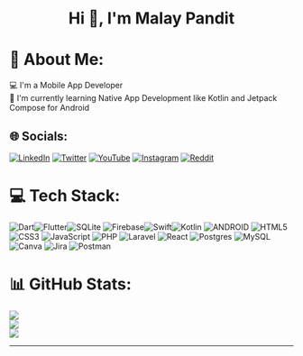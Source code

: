 
<h1 align="center">Hi 👋, I'm Malay Pandit</h1>
    
<!--  ## About Me 👩‍💼 -->
 
 # 💫 About Me:
💻 I'm a Mobile App Developer<br>🤖 I'm currently learning Native App Development like Kotlin and Jetpack Compose for Android


## 🌐 Socials:
 [![LinkedIn](https://img.shields.io/badge/LinkedIn-%230077B5.svg?logo=linkedin&logoColor=white)](https://www.linkedin.com/in/malay-pandit/) [![Twitter](https://img.shields.io/badge/Twitter-%231DA1F2.svg?logo=Twitter&logoColor=white)](https://twitter.com/MALAYPANDIT71)  [![YouTube](https://img.shields.io/badge/YouTube-%23FF0000.svg?logo=YouTube&logoColor=white)](https://youtube.com/@developermalay) [![Instagram](https://img.shields.io/badge/Instagram-%23E4405F.svg?logo=Instagram&logoColor=white)](https://instagram.com/developermalay) [![Reddit](https://img.shields.io/badge/Reddit-%23FF4500.svg?logo=Reddit&logoColor=white)](https://www.reddit.com/user/DeveloperMalay) 

# 💻 Tech Stack:
![Dart](https://img.shields.io/badge/dart-%230175C2.svg?style=for-the-badge&logo=dart&logoColor=white)![Flutter](https://img.shields.io/badge/Flutter-%2302569B.svg?style=for-the-badge&logo=Flutter&logoColor=white)![SQLite](https://img.shields.io/badge/sqlite-%2307405e.svg?style=for-the-badge&logo=sqlite&logoColor=white) ![Firebase](https://img.shields.io/badge/firebase-%23039BE5.svg?style=for-the-badge&logo=firebase)![Swift](https://img.shields.io/badge/swift-F54A2A?style=for-the-badge&logo=swift&logoColor=white)![Kotlin](https://img.shields.io/badge/kotlin-%230095D5.svg?style=for-the-badge&logo=kotlin&logoColor=white) ![ANDROID](https://img.shields.io/badge/android-%2320232a.svg?style=for-the-badge&logo=android&logoColor=%a4c639) ![HTML5](https://img.shields.io/badge/html5-%23E34F26.svg?style=for-the-badge&logo=html5&logoColor=white) ![CSS3](https://img.shields.io/badge/css3-%231572B6.svg?style=for-the-badge&logo=css3&logoColor=white) ![JavaScript](https://img.shields.io/badge/javascript-%23323330.svg?style=for-the-badge&logo=javascript&logoColor=%23F7DF1E)  ![PHP](https://img.shields.io/badge/php-%23777BB4.svg?style=for-the-badge&logo=php&logoColor=white)  ![Laravel](https://img.shields.io/badge/laravel-%23FF2D20.svg?style=for-the-badge&logo=laravel&logoColor=white) ![React](https://img.shields.io/badge/react-%2320232a.svg?style=for-the-badge&logo=react&logoColor=%2361DAFB)  ![Postgres](https://img.shields.io/badge/postgres-%23316192.svg?style=for-the-badge&logo=postgresql&logoColor=white) ![MySQL](https://img.shields.io/badge/mysql-%2300f.svg?style=for-the-badge&logo=mysql&logoColor=white) ![Canva](https://img.shields.io/badge/Canva-%2300C4CC.svg?style=for-the-badge&logo=Canva&logoColor=white) ![Jira](https://img.shields.io/badge/jira-%230A0FFF.svg?style=for-the-badge&logo=jira&logoColor=white) ![Postman](https://img.shields.io/badge/Postman-FF6C37?style=for-the-badge&logo=postman&logoColor=white)
# 📊 GitHub Stats:
![](https://github-readme-stats.vercel.app/api?username=DeveloperMalay&theme=tokyonight&hide_border=true&include_all_commits=true&count_private=true)<br/>
![](https://github-readme-streak-stats.herokuapp.com/?user=DeveloperMalay&theme=tokyonight&hide_border=true)<br/>
![](https://github-readme-stats.vercel.app/api/top-langs/?username=DeveloperMalay&theme=tokyonight&hide_border=true&include_all_commits=true&count_private=true&layout=compact)


---
<!-- [![](https://visitcount.itsvg.in/api?id=DeveloperMalay&icon=0&color=0)](https://visitcount.itsvg.in) -->

<!-- Proudly created with GPRM ( https://gprm.itsvg.in ) -->

<!--
**DeveloperMalay/DeveloperMalay** is a ✨ _special_ ✨ repository because its `README.md` (this file) appears on your GitHub profile.

Here are some ideas to get you started:

- 🔭 I’m currently working on ...
- 🌱 I’m currently learning ...
- 👯 I’m looking to collaborate on ...
- 🤔 I’m looking for help with ...
- 💬 Ask me about ...
- 📫 How to reach me: ...
- 😄 Pronouns: ...
- ⚡ Fun fact: ...
-->
